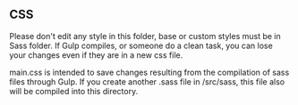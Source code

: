 CSS
---

Please don't edit any style in this folder, base or custom styles must be in 
Sass folder. If Gulp compiles, or someone do a clean task, you can lose your 
changes even if they are in a new css file.

main.css is intended to save changes resulting from the compilation of sass 
files through Gulp.
If you create another .sass file in /src/sass, this file also will be compiled
into this directory.
